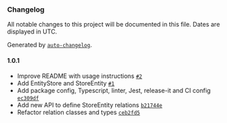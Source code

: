 ### Changelog

All notable changes to this project will be documented in this file. Dates are displayed in UTC.

Generated by [`auto-changelog`](https://github.com/CookPete/auto-changelog).

#### 1.0.1

- Improve README with usage instructions [`#2`](https://git.amalgama.co/amalgama/packages/pull/2)
- Add EntityStore and StoreEntity [`#1`](https://git.amalgama.co/amalgama/packages/pull/1)
- Add package config, Typescript, linter, Jest, release-it and CI config [`ec309df`](https://git.amalgama.co/amalgama/packages/commit/ec309df89a9574f83f93055aeeaea3fb507efc48)
- Add new API to define StoreEntity relations [`b21744e`](https://git.amalgama.co/amalgama/packages/commit/b21744efbcb3fd61ec22c4963953c051a1f49641)
- Refactor relation classes and types [`ceb2fd5`](https://git.amalgama.co/amalgama/packages/commit/ceb2fd512f669c1b0cd27985b2f80f98a0c22812)
